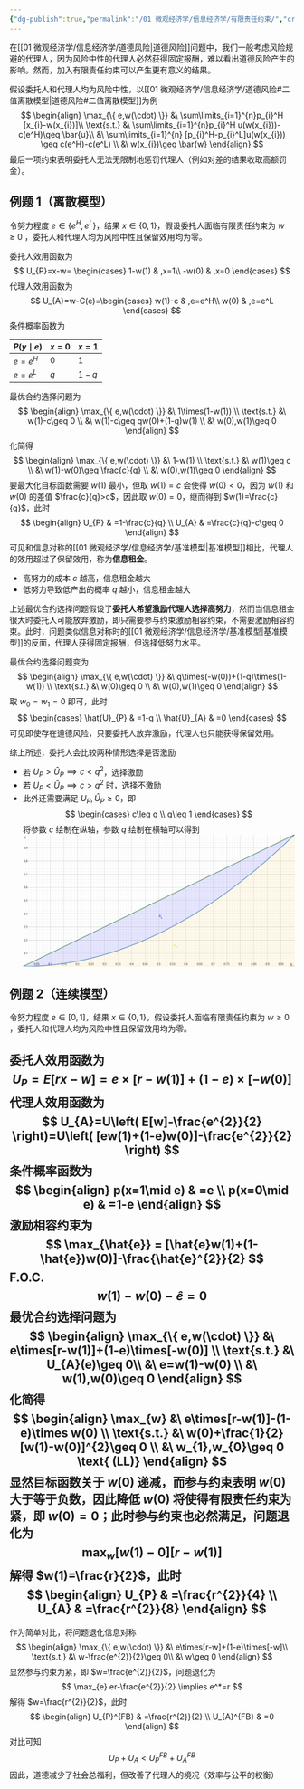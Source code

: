 ```yaml
---
{"dg-publish":true,"permalink":"/01 微观经济学/信息经济学/有限责任约束/","created":"2024-06-15T20:25:28.372+08:00","updated":"2024-06-16T15:01:03.739+08:00"}
---
```



在[[01 微观经济学/信息经济学/道德风险\|道德风险]]问题中，我们一般考虑风险规避的代理人，因为风险中性的代理人必然获得固定报酬，难以看出道德风险产生的影响。然而，加入有限责任约束可以产生更有意义的结果。

假设委托人和代理人均为风险中性，以[[01 微观经济学/信息经济学/道德风险#二值离散模型\|道德风险#二值离散模型]]为例
$$
\begin{align}
\max_{\{ e,w(\cdot) \}} &\ \sum\limits_{i=1}^{n}p_{i}^H [x_{i}-w(x_{i})]\\
\text{s.t.} &\ \sum\limits_{i=1}^{n}p_{i}^H u(w(x_{i}))-c(e^H)\geq \bar{u}\\
&\ \sum\limits_{i=1}^{n} [p_{i}^H-p_{i}^L]u(w(x_{i})) \geq c(e^H)-c(e^L) \\
&\ w(x_{i})\geq \bar{w}
\end{align}
$$
最后一项约束表明委托人无法无限制地惩罚代理人（例如对差的结果收取高额罚金）。

## 例题 1（离散模型）

令努力程度 $e\in \{ e^H,e^L \}$，结果 $x \in \{ 0,1 \}$，假设委托人面临有限责任约束为 $w\geq 0$ ，委托人和代理人均为风险中性且保留效用均为零。

委托人效用函数为
$$
U_{P}=x-w=
\begin{cases}
1-w(1)  & ,x=1\\
-w(0) & ,x=0
\end{cases}
$$
代理人效用函数为
$$
U_{A}=w-C(e)=\begin{cases}
w(1)-c  & ,e=e^H\\
w(0) & ,e=e^L
\end{cases}
$$
条件概率函数为

| $P(y\mid e)$ | $x=0$ | $x=1$ |
| ------------ | ----- | ----- |
| $e=e^H$      | $0$   | $1$   |
| $e=e^L$      | $q$   | $1-q$ |
最优合约选择问题为
$$
\begin{align}
\max_{\{ e,w(\cdot) \}} &\ 1\times(1-w(1)) \\
\text{s.t.} &\ w(1)-c\geq 0 \\
&\ w(1)-c\geq qw(0)+(1-q)w(1)  \\
&\ w(0),w(1)\geq 0 
\end{align}
$$
化简得
$$
\begin{align}
\max_{\{ e,w(\cdot) \}} &\ 1-w(1) \\
\text{s.t.} &\ w(1)\geq c \\
&\ w(1)-w(0)\geq \frac{c}{q}  \\
&\ w(0),w(1)\geq 0 
\end{align}
$$
要最大化目标函数需要 $w(1)$ 最小，但取 $w(1)=c$ 会使得 $w(0)<0$，因为 $w(1)$ 和 $w(0)$ 的差值 $\frac{c}{q}>c$，因此取 $w(0)=0$，继而得到 $w(1)=\frac{c}{q}$，此时
$$
\begin{align}
U_{P} & =1-\frac{c}{q} \\
U_{A} & =\frac{c}{q}-c\geq 0
\end{align}
$$
可见和信息对称的[[01 微观经济学/信息经济学/基准模型\|基准模型]]相比，代理人的效用超过了保留效用，称为**信息租金**。
- 高努力的成本 $c$ 越高，信息租金越大
- 低努力导致低产出的概率 $q$ 越小，信息租金越大

上述最优合约选择问题假设了**委托人希望激励代理人选择高努力**，然而当信息租金很大时委托人可能放弃激励，即只需要参与约束激励相容约束，不需要激励相容约束。此时，问题类似信息对称时的[[01 微观经济学/信息经济学/基准模型\|基准模型]]的反面，代理人获得固定报酬，但选择低努力水平。

最优合约选择问题变为
$$
\begin{align}
\max_{\{ e,w(\cdot) \}} &\ q\times(-w(0))+(1-q)\times(1-w(1)) \\
\text{s.t.} &\ w(0)\geq 0 \\
&\ w(0),w(1)\geq 0 
\end{align}
$$
取 $w_{0}=w_{1}=0$ 即可，此时
$$
\begin{cases}
\hat{U}_{P} & =1-q \\
\hat{U}_{A} & =0
\end{cases}
$$
可见即使存在道德风险，只要委托人放弃激励，代理人也只能获得保留效用。

综上所述，委托人会比较两种情形选择是否激励
- 若 $U_{P}>\hat{U}_{P}\implies c<q^{2}$，选择激励
- 若 $U_{P}<\hat{U}_{P}\implies c>q^{2}$ 时，选择不激励
- 此外还需要满足 $U_{P},\hat{U}_{P}\geq 0$，即
$$
\begin{cases}
c\leq q \\
q\leq 1
\end{cases}
$$
将参数 $c$ 绘制在纵轴，参数 $q$ 绘制在横轴可以得到
![Pasted image 20230523170839.png](https://raw.githubusercontent.com/ykonut/picx-images-hosting/master/picgo/image-adc8a8c818164e2cdc33d77251d87f36.png)

## 例题 2（连续模型）

令努力程度 $e\in[0,1]$，结果 $x \in \{ 0,1 \}$，假设委托人面临有限责任约束为 $w\geq 0$ ，委托人和代理人均为风险中性且保留效用均为零。

委托人效用函数为
$$
U_{P}=E[rx-w]=
e\times[r-w(1)]+(1-e)\times[-w(0)]
$$
代理人效用函数为
$$
U_{A}=U\left( E[w]-\frac{e^{2}}{2} \right)=U\left( [ew(1)+(1-e)w(0)]-\frac{e^{2}}{2} \right)
$$
条件概率函数为
$$
\begin{align}
p(x=1\mid e) & =e \\
p(x=0\mid e) & =1-e
\end{align}
$$
激励相容约束为
$$
\max_{\hat{e}} = [\hat{e}w(1)+(1-\hat{e})w(0)]-\frac{\hat{e}^{2}}{2} 
$$
F.O.C.
$$
w(1)-w(0)-\hat{e}=0
$$
最优合约选择问题为
$$
\begin{align}
\max_{\{ e,w(\cdot) \}} &\ e\times[r-w(1)]+(1-e)\times[-w(0)] \\
\text{s.t.} &\  U_{A}(e)\geq 0\\
&\ e=w(1)-w(0)  \\
&\ w(1),w(0)\geq 0
\end{align}
$$
化简得
$$
\begin{align}
\max_{w} &\ e\times[r-w(1)]-(1-e)\times w(0) \\
\text{s.t.}
&\ w(0)+\frac{1}{2}[w(1)-w(0)]^{2}\geq 0 \\
&\ w_{1},w_{0}\geq 0 \text{ (LL)}
\end{align}
$$
显然目标函数关于 $w(0)$ 递减，而参与约束表明 $w(0)$ 大于等于负数，因此降低 $w(0)$ 将使得有限责任约束为紧，即 $w(0)=0$；此时参与约束也必然满足，问题退化为
$$
\max_{w} [w(1)-0][r-w(1)]
$$
解得 $w(1)=\frac{r}{2}$，此时
$$
\begin{align}
U_{P} & =\frac{r^{2}}{4} \\
U_{A} & =\frac{r^{2}}{8}
\end{align}
$$
---
作为简单对比，将问题退化信息对称
$$
\begin{align}
\max_{\{ e,w(\cdot) \}} &\ e\times[r-w]+(1-e)\times[-w]\\
\text{s.t.} &\  w-\frac{e^{2}}{2}\geq 0\\
&\ w\geq 0
\end{align}
$$
显然参与约束为紧，即 $w=\frac{e^{2}}{2}$，问题退化为
$$
\max_{e} er-\frac{e^{2}}{2} \implies e^*=r
$$
解得 $w=\frac{r^{2}}{2}$，此时
$$
\begin{align}
U_{P}^{FB} & =\frac{r^{2}}{2} \\
U_{A}^{FB} & =0
\end{align}
$$
对比可知
$$
U_{P}+U_{A}<U_{P}^{FB}+U_{A}^{FB}
$$
因此，道德减少了社会总福利，但改善了代理人的境况（效率与公平的权衡）
